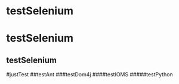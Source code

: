 # testSelenium

testSelenium
====

testSelenium
----
#justTest
##testAnt
###testDom4j
####testIOMS
#####testPython
